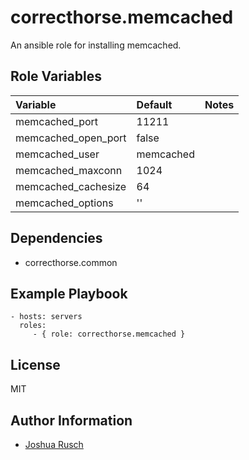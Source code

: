 correcthorse.memcached
=========

An ansible role for installing memcached.

Role Variables
--------------

| Variable                              | Default                       | Notes                                         |
| :---                                  | :---                          | :---                                          |
| memcached_port			| 11211				| 	  	       		    		|
| memcached_open_port			| false				|						|
| memcached_user			| memcached			|						|
| memcached_maxconn			| 1024				|						|
| memcached_cachesize			| 64				|						|
| memcached_options			| ''				|						|

Dependencies
------------

* correcthorse.common

Example Playbook
----------------

    - hosts: servers
      roles:
         - { role: correcthorse.memcached }

License
-------

MIT

Author Information
------------------

* [Joshua Rusch](https://correct.horse/)
